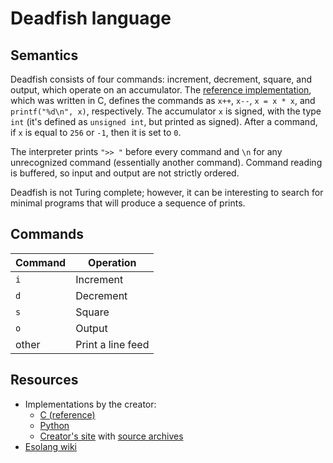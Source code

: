 # Deadfish language

## Semantics

Deadfish consists of four commands: increment, decrement, square, and output,
which operate on an accumulator. The [reference implementation](https://esolangs.org/w/index.php?title=Deadfish&oldid=6598),
which was written in C, defines the commands as `x++`, `x--`, `x = x * x`, and
`printf("%d\n", x)`, respectively. The accumulator `x` is signed, with the type
`int` (it's defined as `unsigned int`, but printed as signed). After a command,
if `x` is equal to `256` or `-1`, then it is set to `0`.

The interpreter prints `">> "` before every command and `\n` for any
unrecognized command (essentially another command). Command reading is buffered,
so input and output are not strictly ordered.

Deadfish is not Turing complete; however, it can be interesting to search for
minimal programs that will produce a sequence of prints.

## Commands

| Command | Operation         |
| ------- | ----------------- |
| `i`     | Increment         |
| `d`     | Decrement         |
| `s`     | Square            |
| `o`     | Output            |
| other   | Print a line feed |

## Resources

- Implementations by the creator:
  - [C (reference)](https://esolangs.org/w/index.php?title=Deadfish&oldid=6598)
  - [Python](https://esolangs.org/w/index.php?title=Deadfish&oldid=9122#Python)
  - [Creator's site](https://web.archive.org/web/20100425075447/http://www.jonathantoddskinner.com/projects/deadfish.html)
    with [source archives](https://web.archive.org/web/20071019052558/http://www.jonathantoddskinner.com/projects/deadfish.tar.gz)
- [Esolang wiki](https://esolangs.org/wiki/Deadfish)
